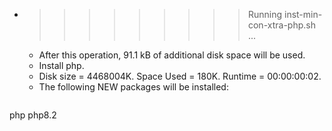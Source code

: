 * >>>>>>>>> Running inst-min-con-xtra-php.sh ...
  * After this operation, 91.1 kB of additional disk space will be used.
  * Install php.
  * Disk size = 4468004K. Space Used = 180K. Runtime = 00:00:00:02.
  * The following NEW packages will be installed:
  ```bash
php php8.2
  ```
